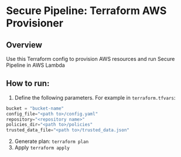 # Secure Pipeline: Terraform AWS Provisioner

## Overview
Use this Terraform config to provision AWS resources and run Secure Pipeline in AWS Lambda 

## How to run:

1. Define the following parameters. For example in `terraform.tfvars`:
```terraform
bucket = "bucket-name"
config_file="<path to>/config.yaml"
repository="<repository name>"
policies_dir="<path to>/policies"
trusted_data_file="<path to>/trusted_data.json"
```
2. Generate plan: `terraform plan`
3. Apply `terraform apply`